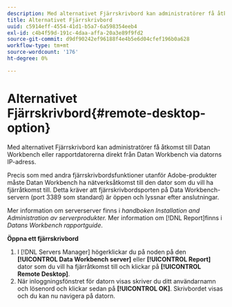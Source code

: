 ```yaml
---
description: Med alternativet Fjärrskrivbord kan administratörer få åtkomst till Datan Workbench eller rapportdatorerna direkt från Datan Workbench via datorns IP-adress.
title: Alternativet Fjärrskrivbord
uuid: c5914eff-4554-41d1-b5a7-6a598354eeb4
exl-id: c4b4f59d-191c-4daa-affa-20a3e89f9fd2
source-git-commit: d9df90242ef96188f4e4b5e6d04cfef196b0a628
workflow-type: tm+mt
source-wordcount: '176'
ht-degree: 0%

---
```


# Alternativet Fjärrskrivbord{#remote-desktop-option}

Med alternativet Fjärrskrivbord kan administratörer få åtkomst till Datan Workbench eller rapportdatorerna direkt från Datan Workbench via datorns IP-adress.

Precis som med andra fjärrskrivbordsfunktioner utanför Adobe-produkter måste Datan Workbench ha nätverksåtkomst till den dator som du vill ha fjärråtkomst till. Detta kräver att fjärrskrivbordsporten på Data Workbench-servern (port 3389 som standard) är öppen och lyssnar efter anslutningar.

Mer information om serverserver finns i *handboken Installation and Administration av serverprodukter.* Mer information om  [!DNL Report]finns i  *Datans Workbench rapportguide*.

**Öppna ett fjärrskrivbord**

1. I [!DNL Servers Manager] högerklickar du på noden på den **[!UICONTROL Data Workbench server]** eller **[!UICONTROL Report]** dator som du vill ha fjärråtkomst till och klickar på **[!UICONTROL Remote Desktop]**.
1. När inloggningsfönstret för datorn visas skriver du ditt användarnamn och lösenord och klickar sedan på **[!UICONTROL OK]**. Skrivbordet visas och du kan nu navigera på datorn.
